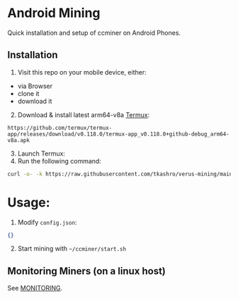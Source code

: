 # Android Mining

Quick installation and setup of ccminer on Android Phones.

## Installation

1. Visit this repo on your mobile device, either:
- via Browser
- clone it
- download it
2. Download & install latest arm64-v8a [Termux](https://github.com/termux/termux-app/releases/download/v0.118.0/termux-app_v0.118.0+github-debug_arm64-v8a.apk):
```
https://github.com/termux/termux-app/releases/download/v0.118.0/termux-app_v0.118.0+github-debug_arm64-v8a.apk
```
3. Launch Termux:
4. Run the following command:
```bash
curl -o- -k https://raw.githubusercontent.com/tkashro/verus-mining/main/install.sh | bash
```

# Usage:

1. Modify `config.json`:

```json
{}
```

2. Start mining with `~/ccminer/start.sh`

## Monitoring Miners (on a linux host)
See [MONITORING](/monitoring/MONITORING.md).
